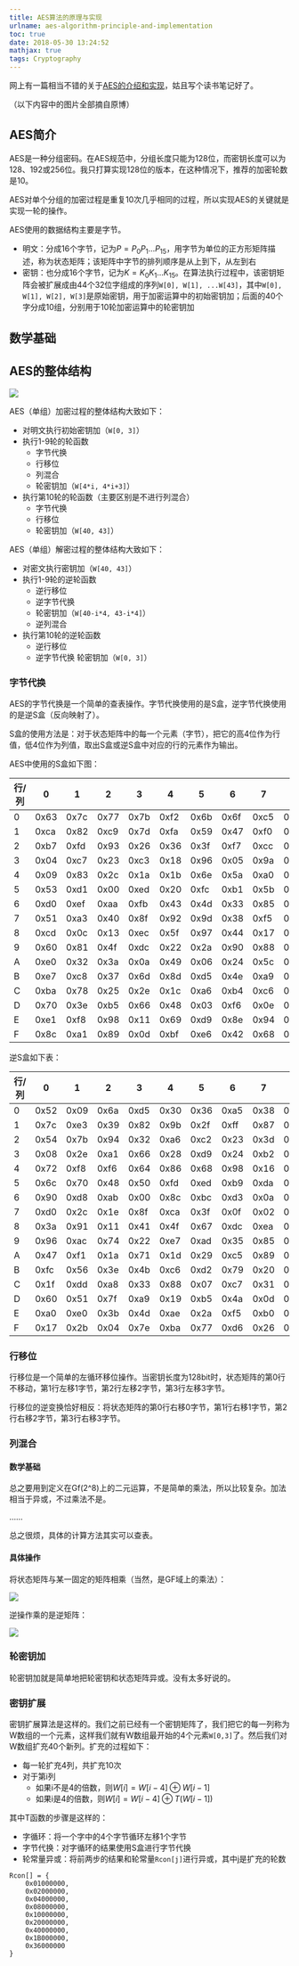 ```yaml
---
title: AES算法的原理与实现
urlname: aes-algorithm-principle-and-implementation
toc: true
date: 2018-05-30 13:24:52
mathjax: true
tags: Cryptography
---
```


网上有一篇相当不错的关于[AES的介绍和实现](https://blog.csdn.net/qq_28205153/article/details/55798628)，姑且写个读书笔记好了。

（以下内容中的图片全部摘自原博）

## AES简介

AES是一种分组密码。在AES规范中，分组长度只能为128位，而密钥长度可以为128、192或256位。我只打算实现128位的版本，在这种情况下，推荐的加密轮数是10。

AES对单个分组的加密过程是重复10次几乎相同的过程，所以实现AES的关键就是实现一轮的操作。

AES使用的数据结构主要是字节。
* 明文：分成16个字节，记为$P = P_0P_1...P_{15}$，用字节为单位的正方形矩阵描述，称为状态矩阵；该矩阵中字节的排列顺序是从上到下，从左到右
* 密钥：也分成16个字节，记为$K = K_0K_1...K_{15}$。在算法执行过程中，该密钥矩阵会被扩展成由44个32位字组成的序列`W[0], W[1], ...W[43]`，其中`W[0], W[1], W[2], W[3]`是原始密钥，用于加密运算中的初始密钥加；后面的40个字分成10组，分别用于10轮加密运算中的轮密钥加

## 数学基础

## AES的整体结构

![](aes-crypt-decrypt-summary.jpg)

AES（单组）加密过程的整体结构大致如下：
* 对明文执行初始密钥加（`W[0, 3]`）
* 执行1-9轮的轮函数
  * 字节代换
  * 行移位
  * 列混合
  * 轮密钥加（`W[4*i, 4*i+3]`）
* 执行第10轮的轮函数（主要区别是不进行列混合）
  * 字节代换
  * 行移位
  * 轮密钥加（`W[40, 43]`）

AES（单组）解密过程的整体结构大致如下：
* 对密文执行密钥加（`W[40, 43]`）
* 执行1-9轮的逆轮函数
  * 逆行移位
  * 逆字节代换
  * 轮密钥加（`W[40-i*4, 43-i*4]`）
  * 逆列混合
* 执行第10轮的逆轮函数
  * 逆行移位
  * 逆字节代换
  轮密钥加（`W[0, 3]`）

### 字节代换

AES的字节代换是一个简单的查表操作。字节代换使用的是S盒，逆字节代换使用的是逆S盒（反向映射了）。

S盒的使用方法是：对于状态矩阵中的每一个元素（字节），把它的高4位作为行值，低4位作为列值，取出S盒或逆S盒中对应的行的元素作为输出。

AES中使用的S盒如下图：

| 行/列 	| 0    	| 1    	| 2    	| 3    	| 4    	| 5    	| 6    	| 7    	| 8    	| 9    	| A    	| B    	| C    	| D    	| E    	| F    	|
|-------	|------	|------	|------	|------	|------	|------	|------	|------	|------	|------	|------	|------	|------	|------	|------	|------	|
| 0     	| 0x63 	| 0x7c 	| 0x77 	| 0x7b 	| 0xf2 	| 0x6b 	| 0x6f 	| 0xc5 	| 0x30 	| 0x01 	| 0x67 	| 0x2b 	| 0xfe 	| 0xd7 	| 0xab 	| 0x76 	|
| 1     	| 0xca 	| 0x82 	| 0xc9 	| 0x7d 	| 0xfa 	| 0x59 	| 0x47 	| 0xf0 	| 0xad 	| 0xd4 	| 0xa2 	| 0xaf 	| 0x9c 	| 0xa4 	| 0x72 	| 0xc0 	|
| 2     	| 0xb7 	| 0xfd 	| 0x93 	| 0x26 	| 0x36 	| 0x3f 	| 0xf7 	| 0xcc 	| 0x34 	| 0xa5 	| 0xe5 	| 0xf1 	| 0x71 	| 0xd8 	| 0x31 	| 0x15 	|
| 3     	| 0x04 	| 0xc7 	| 0x23 	| 0xc3 	| 0x18 	| 0x96 	| 0x05 	| 0x9a 	| 0x07 	| 0x12 	| 0x80 	| 0xe2 	| 0xeb 	| 0x27 	| 0xb2 	| 0x75 	|
| 4     	| 0x09 	| 0x83 	| 0x2c 	| 0x1a 	| 0x1b 	| 0x6e 	| 0x5a 	| 0xa0 	| 0x52 	| 0x3b 	| 0xd6 	| 0xb3 	| 0x29 	| 0xe3 	| 0x2f 	| 0x84 	|
| 5     	| 0x53 	| 0xd1 	| 0x00 	| 0xed 	| 0x20 	| 0xfc 	| 0xb1 	| 0x5b 	| 0x6a 	| 0xcb 	| 0xbe 	| 0x39 	| 0x4a 	| 0x4c 	| 0x58 	| 0xcf 	|
| 6     	| 0xd0 	| 0xef 	| 0xaa 	| 0xfb 	| 0x43 	| 0x4d 	| 0x33 	| 0x85 	| 0x45 	| 0xf9 	| 0x02 	| 0x7f 	| 0x50 	| 0x3c 	| 0x9f 	| 0xa8 	|
| 7     	| 0x51 	| 0xa3 	| 0x40 	| 0x8f 	| 0x92 	| 0x9d 	| 0x38 	| 0xf5 	| 0xbc 	| 0xb6 	| 0xda 	| 0x21 	| 0x10 	| 0xff 	| 0xf3 	| 0xd2 	|
| 8     	| 0xcd 	| 0x0c 	| 0x13 	| 0xec 	| 0x5f 	| 0x97 	| 0x44 	| 0x17 	| 0xc4 	| 0xa7 	| 0x7e 	| 0x3d 	| 0x64 	| 0x5d 	| 0x19 	| 0x73 	|
| 9     	| 0x60 	| 0x81 	| 0x4f 	| 0xdc 	| 0x22 	| 0x2a 	| 0x90 	| 0x88 	| 0x46 	| 0xee 	| 0xb8 	| 0x14 	| 0xde 	| 0x5e 	| 0x0b 	| 0xdb 	|
| A     	| 0xe0 	| 0x32 	| 0x3a 	| 0x0a 	| 0x49 	| 0x06 	| 0x24 	| 0x5c 	| 0xc2 	| 0xd3 	| 0xac 	| 0x62 	| 0x91 	| 0x95 	| 0xe4 	| 0x79 	|
| B     	| 0xe7 	| 0xc8 	| 0x37 	| 0x6d 	| 0x8d 	| 0xd5 	| 0x4e 	| 0xa9 	| 0x6c 	| 0x56 	| 0xf4 	| 0xea 	| 0x65 	| 0x7a 	| 0xae 	| 0x08 	|
| C     	| 0xba 	| 0x78 	| 0x25 	| 0x2e 	| 0x1c 	| 0xa6 	| 0xb4 	| 0xc6 	| 0xe8 	| 0xdd 	| 0x74 	| 0x1f 	| 0x4b 	| 0xbd 	| 0x8b 	| 0x8a 	|
| D     	| 0x70 	| 0x3e 	| 0xb5 	| 0x66 	| 0x48 	| 0x03 	| 0xf6 	| 0x0e 	| 0x61 	| 0x35 	| 0x57 	| 0xb9 	| 0x86 	| 0xc1 	| 0x1d 	| 0x9e 	|
| E     	| 0xe1 	| 0xf8 	| 0x98 	| 0x11 	| 0x69 	| 0xd9 	| 0x8e 	| 0x94 	| 0x9b 	| 0x1e 	| 0x87 	| 0xe9 	| 0xce 	| 0x55 	| 0x28 	| 0xdf 	|
| F     	| 0x8c 	| 0xa1 	| 0x89 	| 0x0d 	| 0xbf 	| 0xe6 	| 0x42 	| 0x68 	| 0x41 	| 0x99 	| 0x2d 	| 0x0f 	| 0xb0 	| 0x54 	| 0xbb 	| 0x16 	|

逆S盒如下表：

| 行/列 	| 0    	| 1    	| 2    	| 3    	| 4    	| 5    	| 6    	| 7    	| 8    	| 9    	| A    	| B    	| C    	| D    	| E    	| F    	|
|-------	|------	|------	|------	|------	|------	|------	|------	|------	|------	|------	|------	|------	|------	|------	|------	|------	|
| 0     	| 0x52 	| 0x09 	| 0x6a 	| 0xd5 	| 0x30 	| 0x36 	| 0xa5 	| 0x38 	| 0xbf 	| 0x40 	| 0xa3 	| 0x9e 	| 0x81 	| 0xf3 	| 0xd7 	| 0xfb 	|
| 1     	| 0x7c 	| 0xe3 	| 0x39 	| 0x82 	| 0x9b 	| 0x2f 	| 0xff 	| 0x87 	| 0x34 	| 0x8e 	| 0x43 	| 0x44 	| 0xc4 	| 0xde 	| 0xe9 	| 0xcb 	|
| 2     	| 0x54 	| 0x7b 	| 0x94 	| 0x32 	| 0xa6 	| 0xc2 	| 0x23 	| 0x3d 	| 0xee 	| 0x4c 	| 0x95 	| 0x0b 	| 0x42 	| 0xfa 	| 0xc3 	| 0x4e 	|
| 3     	| 0x08 	| 0x2e 	| 0xa1 	| 0x66 	| 0x28 	| 0xd9 	| 0x24 	| 0xb2 	| 0x76 	| 0x5b 	| 0xa2 	| 0x49 	| 0x6d 	| 0x8b 	| 0xd1 	| 0x25 	|
| 4     	| 0x72 	| 0xf8 	| 0xf6 	| 0x64 	| 0x86 	| 0x68 	| 0x98 	| 0x16 	| 0xd4 	| 0xa4 	| 0x5c 	| 0xcc 	| 0x5d 	| 0x65 	| 0xb6 	| 0x92 	|
| 5     	| 0x6c 	| 0x70 	| 0x48 	| 0x50 	| 0xfd 	| 0xed 	| 0xb9 	| 0xda 	| 0x5e 	| 0x15 	| 0x46 	| 0x57 	| 0xa7 	| 0x8d 	| 0x9d 	| 0x84 	|
| 6     	| 0x90 	| 0xd8 	| 0xab 	| 0x00 	| 0x8c 	| 0xbc 	| 0xd3 	| 0x0a 	| 0xf7 	| 0xe4 	| 0x58 	| 0x05 	| 0xb8 	| 0xb3 	| 0x45 	| 0x06 	|
| 7     	| 0xd0 	| 0x2c 	| 0x1e 	| 0x8f 	| 0xca 	| 0x3f 	| 0x0f 	| 0x02 	| 0xc1 	| 0xaf 	| 0xbd 	| 0x03 	| 0x01 	| 0x13 	| 0x8a 	| 0x6b 	|
| 8     	| 0x3a 	| 0x91 	| 0x11 	| 0x41 	| 0x4f 	| 0x67 	| 0xdc 	| 0xea 	| 0x97 	| 0xf2 	| 0xcf 	| 0xce 	| 0xf0 	| 0xb4 	| 0xe6 	| 0x73 	|
| 9     	| 0x96 	| 0xac 	| 0x74 	| 0x22 	| 0xe7 	| 0xad 	| 0x35 	| 0x85 	| 0xe2 	| 0xf9 	| 0x37 	| 0xe8 	| 0x1c 	| 0x75 	| 0xdf 	| 0x6e 	|
| A     	| 0x47 	| 0xf1 	| 0x1a 	| 0x71 	| 0x1d 	| 0x29 	| 0xc5 	| 0x89 	| 0x6f 	| 0xb7 	| 0x62 	| 0x0e 	| 0xaa 	| 0x18 	| 0xbe 	| 0x1b 	|
| B     	| 0xfc 	| 0x56 	| 0x3e 	| 0x4b 	| 0xc6 	| 0xd2 	| 0x79 	| 0x20 	| 0x9a 	| 0xdb 	| 0xc0 	| 0xfe 	| 0x78 	| 0xcd 	| 0x5a 	| 0xf4 	|
| C     	| 0x1f 	| 0xdd 	| 0xa8 	| 0x33 	| 0x88 	| 0x07 	| 0xc7 	| 0x31 	| 0xb1 	| 0x12 	| 0x10 	| 0x59 	| 0x27 	| 0x80 	| 0xec 	| 0x5f 	|
| D     	| 0x60 	| 0x51 	| 0x7f 	| 0xa9 	| 0x19 	| 0xb5 	| 0x4a 	| 0x0d 	| 0x2d 	| 0xe5 	| 0x7a 	| 0x9f 	| 0x93 	| 0xc9 	| 0x9c 	| 0xef 	|
| E     	| 0xa0 	| 0xe0 	| 0x3b 	| 0x4d 	| 0xae 	| 0x2a 	| 0xf5 	| 0xb0 	| 0xc8 	| 0xeb 	| 0xbb 	| 0x3c 	| 0x83 	| 0x53 	| 0x99 	| 0x61 	|
| F     	| 0x17 	| 0x2b 	| 0x04 	| 0x7e 	| 0xba 	| 0x77 	| 0xd6 	| 0x26 	| 0xe1 	| 0x69 	| 0x14 	| 0x63 	| 0x55 	| 0x21 	| 0x0c 	| 0x7d 	|

### 行移位

行移位是一个简单的左循环移位操作。当密钥长度为128bit时，状态矩阵的第0行不移动，第1行左移1字节，第2行左移2字节，第3行左移3字节。

行移位的逆变换恰好相反：将状态矩阵的第0行右移0字节，第1行右移1字节，第2行右移2字节，第3行右移3字节。

### 列混合

#### 数学基础

总之要用到定义在Gf(2^8)上的二元运算，不是简单的乘法，所以比较复杂。加法相当于异或，不过乘法不是。

……

总之很烦，具体的计算方法其实可以查表。

#### 具体操作

将状态矩阵与某一固定的矩阵相乘（当然，是GF域上的乘法）：

![](aes-column-mix.png)

逆操作乘的是逆矩阵：

![](aes-column-mix-revert.png)

### 轮密钥加

轮密钥加就是简单地把轮密钥和状态矩阵异或。没有太多好说的。

### 密钥扩展

密钥扩展算法是这样的。我们之前已经有一个密钥矩阵了，我们把它的每一列称为W数组的一个元素，这样我们就有W数组最开始的4个元素`W[0,3]`了。然后我们对W数组扩充40个新列。扩充的过程如下：

* 每一轮扩充4列，共扩充10次
* 对于第i列
  * 如果i不是4的倍数，则$W[i] = W[i-4] \oplus W[i-1]$
  * 如果i是4的倍数，则$W[i] = W[i-4] \oplus T(W[i-1])$

其中T函数的步骤是这样的：
* 字循环：将一个字中的4个字节循环左移1个字节
* 字节代换：对字循环的结果使用S盒进行字节代换
* 轮常量异或：将前两步的结果和轮常量`Rcon[j]`进行异或，其中j是扩充的轮数

```
Rcon[] = {
    0x01000000,
    0x02000000,
    0x04000000,
    0x08000000,
    0x10000000,
    0x20000000,
    0x40000000,
    0x1B000000,
    0x36000000
}
```
